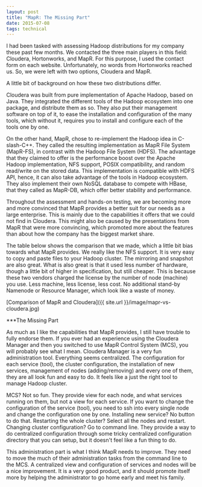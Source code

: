 ```yaml
---
layout: post
title: "MapR: The Missing Part"
date: 2015-07-08
tags: technical
---
```


I had been tasked with assessing Hadoop distributions for my company these past few months. We contacted the three main players in this field: Cloudera, Hortonworks, and MapR. For this purpose, I used the contact form on each website. Unfortunately, no words from Hortonworks reached us. So, we were left with two options, Cloudera and MapR.

A little bit of background on how these two distributions differ.

Cloudera was built from pure implementation of Apache Hadoop, based on Java. They integrated the different tools of the Hadoop ecosystem into one package, and distribute them as so. They also put their management software on top of it, to ease the installation and configuration of the many tools, which without it, requires you to install and configure each of the tools one by one.

On the other hand, MapR, chose to re-implement the Hadoop idea in C-slash-C++. They called the resulting implementation as MapR File System (MapR-FS), in contrast with the Hadoop File System (HDFS). The advantage that they claimed to offer is the performance boost over the Apache Hadoop implementation, NFS support, POSIX compatibility, and random read/write on the stored data. This implementation is compatible with HDFS API, hence, it can also take advantage of the tools in Hadoop ecosystem. They also implement their own NoSQL database to compete with HBase, that they called as MapR-DB, which offer better stability and performance.

Throughout the assessment and hands-on testing, we are becoming more and more convinced that MapR provides a better suit for our needs as a large enterprise. This is mainly due to the capabilities it offers that we could not find in Cloudera. This might also be caused by the presentations from MapR that were more convincing, which promoted more about the features than about how the company has the biggest market share.

The table below shows the comparison that we made, which a little bit bias towards what MapR provides. We really like the NFS support. It is very easy to copy and paste files to your Hadoop cluster. The mirroring and snapshot are also great. What is also great is that it used less number of hardware, though a little bit of higher in specification, but still cheaper. This is because these two vendors charged the license by the number of node (machine) you use. Less machine, less license, less cost. No additional stand-by Namenode or Resource Manager, which look like a waste of money.

[Comparison of MapR and Cloudera]({{ site.url }}/image/mapr-vs-cloudera.jpg)


***The Missing Part

As much as I like the capabilities that MapR provides, I still have trouble to fully endorse them. If you ever had an experience using the Cloudera Manager and then you switched to use MapR Control System (MCS), you will probably see what I mean. Cloudera Manager is a very fun administration tool. Everything seems centralized. The configuration for each service (tool), the cluster configuration, the installation of new services, management of nodes (adding/removing) and every one of them, they are all look fun and easy to do. It feels like a just the right tool to manage Hadoop cluster.

MCS? Not so fun. They provide view for each node, and what services running on them, but not a view for each service. If you want to change the configuration of the service (tool), you need to ssh into every single node and change the configuration one by one. Installing new service? No button to do that. Restarting the whole cluster? Select all the nodes and restart. Changing cluster configuration? Go to command line. They provide a way to do centralized configuration through some tricky centralized configuration directory that you can setup, but it doesn't feel like a fun thing to do.

This administration part is what I think MapR needs to improve. They need to move the much of their administration tasks from the command line to the MCS. A centralized view and configuration of services and nodes will be a nice improvement. It is a very good product, and it should promote itself more by helping the administrator to go home early and meet his family.
